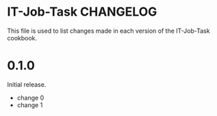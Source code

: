 # IT-Job-Task CHANGELOG

This file is used to list changes made in each version of the IT-Job-Task cookbook.

# 0.1.0

Initial release.

- change 0
- change 1

